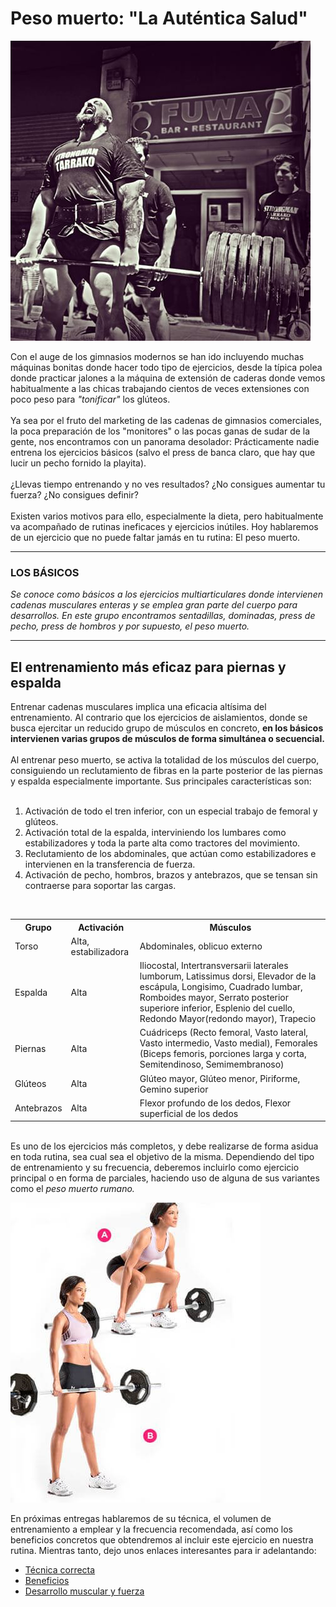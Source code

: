 <!DOCTYPE html>
<html lang="es-ES">
  <head>
    <title>Entrenamiento más eficaz: Peso muerto, la auténtica salud</title>
    <meta name="description" content="Para un entrenamiento más eficaz hay que trabajar duro los ejercicios básicos. El peso muerto es el ejercicio por excelencia, es la auténtica salud"/>
  </head>
  
<body>
<h1>Peso muerto: "La Auténtica Salud"</h1>

<img src=https://github.com/Rocachondo/Tarea-2/blob/master/Image/Tarrako.jpg>

<p>Con el auge de los gimnasios modernos se han ido incluyendo muchas máquinas bonitas donde hacer todo tipo de ejercicios, desde la típica polea donde practicar jalones a la máquina de extensión de caderas donde vemos habitualmente a las chicas trabajando cientos de veces extensiones con poco peso para <i>"tonificar"</i> los glúteos.<br><br>
Ya sea por el fruto del marketing de las cadenas de gimnasios comerciales, la poca preparación de los "monitores" o las pocas ganas de sudar de la gente, nos encontramos con un panorama desolador: Prácticamente nadie entrena los ejercicios básicos (salvo el press de banca claro, que hay que lucir un pecho fornido la playita).<br><br>
¿Llevas tiempo entrenando y no ves resultados? ¿No consigues aumentar tu fuerza? ¿No consigues definir?<br><br>
Existen varios motivos para ello, especialmente la dieta, pero habitualmente va acompañado de rutinas ineficaces y ejercicios inútiles. Hoy hablaremos de un ejercicio que no puede faltar jamás en tu rutina: El peso muerto.</p>
<hr>


<h3>LOS BÁSICOS</h3>

<p><i>Se conoce como básicos a los ejercicios multiarticulares donde intervienen cadenas musculares enteras y se emplea gran parte del cuerpo para desarrollos. En este grupo encontramos sentadillas, dominadas, press de pecho, press de hombros y por supuesto, el peso muerto.</i></p>
<hr>

<h2>El entrenamiento más eficaz para piernas y espalda</h2>

<p>Entrenar cadenas musculares implica una eficacia altísima del entrenamiento. Al contrario que los ejercicios de aislamientos, donde se busca ejercitar un reducido grupo de músculos en concreto, <b>en los básicos intervienen varias grupos de músculos de forma simultánea o secuencial.</b><br><br>
Al entrenar peso muerto, se activa la totalidad de los músculos del cuerpo, consiguiendo un reclutamiento de fibras en la parte posterior de las piernas y espalda especialmente importante. Sus principales características son:<br><br>
  <ol>
    <li>Activación de todo el tren inferior, con un especial trabajo de femoral y glúteos.
    <li>Activación total de la espalda, interviniendo los lumbares como estabilizadores y toda la parte alta como tractores del movimiento.
    <li>Reclutamiento de los abdominales, que actúan como estabilizadores e intervienen en la transferencia de fuerza.
    <li>Activación de pecho, hombros, brazos y antebrazos, que se tensan sin contraerse para soportar las cargas.
  </ol>
<br>
<table style="width:100%">
  <tr>
    <th>Grupo</th>
    <th>Activación</th> 
    <th>Músculos</th>
  </tr>
  <tr>
    <td>Torso</td>
    <td>Alta, estabilizadora</td> 
    <td>Abdominales, oblicuo externo</td>
  </tr>
  <tr>
    <td>Espalda</td>
    <td>Alta</td> 
    <td>Iliocostal, Intertransversarii laterales lumborum, Latissimus dorsi, Elevador de la escápula, Longisimo, Cuadrado lumbar, Romboides mayor, Serrato posterior superiore inferior, Esplenio del cuello, Redondo Mayor(redondo mayor), Trapecio</td>
  </tr>
  <tr>
    <td>Piernas</td>
    <td>Alta</td> 
    <td>Cuádriceps (Recto femoral, Vasto lateral, Vasto intermedio, Vasto medial), Femorales (Biceps femoris, porciones larga y corta, Semitendinoso, Semimembranoso)</td>
  </tr>
  <tr>
    <td>Glúteos</td>
    <td>Alta</td> 
    <td>Glúteo mayor, Glúteo menor, Piriforme, Gemino superior</td>
  </tr>
  <tr>
    <td>Antebrazos</td>
    <td>Alta</td> 
    <td>Flexor profundo de los dedos, Flexor superficial de los dedos</td>
  </tr>
</table>
<br>
Es uno de los ejercicios más completos, y debe realizarse de forma asidua en toda rutina, sea cual sea el objetivo de la misma. Dependiendo del tipo de entrenamiento y su frecuencia, deberemos incluirlo como ejercicio principal o en forma de parciales, haciendo uso de alguna de sus variantes como el <i>peso muerto rumano.</i></p>

<img src=https://github.com/Rocachondo/Tarea-2/blob/master/Image/Chica2.jpg>

<p>En próximas entregas hablaremos de su técnica, el volumen de entrenamiento a emplear y la frecuencia recomendada, así como los beneficios concretos que obtendremos al incluir este ejercicio en nuestra rutina. Mientras tanto, dejo unos enlaces interesantes para ir adelantando:</p>

<ul>
  <li><a href="https://powerexplosive.com/tecnica-correcta-del-peso-muerto/">Técnica correcta</a></li>
  <li><a href="http://www.forma-sport.com/beneficios-del-peso-muerto/">Beneficios</a></li>
  <li><a href="https://www.cambiatufisico.com/masa-muscular-peso-muerto/">Desarrollo muscular y fuerza</a></li>
</ul>

</body>
</html>

